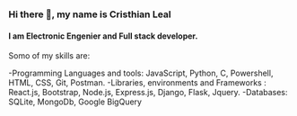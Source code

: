 ### Hi there 👋, my name is Cristhian Leal
#### I am Electronic Engenier and Full stack developer.

Somo of my skills are:

-Programming Languages and tools: JavaScript, Python, C, Powershell, HTML, CSS, Git, Postman.
-Libraries, environments and Frameworks : React.js, Bootstrap, Node.js, Express.js, Django, Flask, Jquery.
-Databases: SQLite, MongoDb, Google BigQuery






